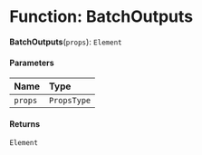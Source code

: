 # Function: BatchOutputs

**BatchOutputs**(`props`): `Element`

#### Parameters

| Name | Type |
| :------ | :------ |
| `props` | `PropsType` |

#### Returns

`Element`
